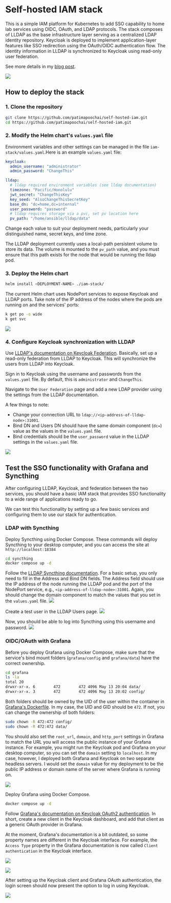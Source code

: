 # Self-hosted IAM stack
This is a simple IAM platform for Kubernetes to add SSO capability to home lab services using OIDC, OAuth, and LDAP protocols. The stack composes of LLDAP as the base infrastructure layer serving as a centralized LDAP identity repository. Keycloak is deployed to implement application-layer features like SSO redirection using the OAuth/OIDC authentication flow. The identity information in LLDAP is synchronized to Keycloak using read-only user federation.

See more details in my [blog post](https://dev.to/patimapoochai/building-a-self-hosted-iam-platform-to-add-sso-to-my-home-lab-5a2n).

![](./diagrams/thumbnail.png)

## How to deploy the stack
### 1. Clone the repository
```bash
git clone https://github.com/patimapoochai/self-hosted-iam.git
cd https://github.com/patimapoochai/self-hosted-iam.git
```
### 2. Modify the Helm chart's `values.yaml` file
Environment variables and other settings can be managed in the file `iam-stack/values.yaml`.Here is an example `values.yaml` file:
```yaml
keycloak:
  admin_username: "administrator"
  admin_password: "ChangeThis"

lldap:
  # lldap required environment variables (see lldap documentation)
  timezone: "Pacific/Honolulu"
  jwt_secret: "ChangeThisKey"
  key_seed: "AlsoChangeThisSecretKey"
  base_dn: "dc=home,dc=internal"
  user_password: "password"
  # lldap requires storage via a pvc, set pv location here
  pv_path: "/home/ansible/lldap/data"
```

Change each value to suit your deployment needs, particularly your distinguished name, secret keys, and time zone.

The LLDAP deployment currently uses a local-path persistent volume to store its data. The volume is mounted to the `pv_path` value, and you must ensure that this path exists for the node that would be running the lldap pod.

### 3. Deploy the Helm chart
```bash
helm install <DEPLOYMENT-NAME> ./iam-stack/
```

The current Helm chart uses NodePort services to expose Keycloak and LLDAP ports. Take note of the IP address of the nodes where the pods are running on and the services' ports:
```bash
k get po -o wide
k get svc
```

![](./images/iam-stack-services.png)

### 4. Configure Keycloak synchronization with LLDAP
Use [LLDAP's documentation on Keycloak Federation](https://github.com/lldap/lldap/blob/main/example_configs/keycloak.md). Basically, set up a read-only federation from LLDAP to Keycloak. This will synchronize the users from LLDAP into Keycloak.

Sign in to Keycloak using the username and passwords from the `values.yaml` file. By default, this is `administrator` and `ChangeThis`.

Navigate to the `User Federation` page and add a new LDAP provider using the settings from the LLDAP documentation.

A few things to note:
- Change your connection URL to `ldap://<ip-address-of-lldap-node>:31001`.
- Bind DN and Users DN should have the same domain component (`dc=`) value as the values in the `values.yaml` file.
- Bind credentials should be the `user_password` value in the LLDAP settings in the `values.yaml` file.

![](./images/keycloak_lldap_settings.png)

## Test the SSO functionality with Grafana and Syncthing
After configuring LLDAP, Keycloak, and federation between the two services, you should have a basic IAM stack that provides SSO functionality to a wide range of applications ready to go.

We can test this functionality by setting up a few basic services and configuring them to use our stack for authentication.

### LDAP with Syncthing
Deploy Syncthing using Docker Compose. These commands will deploy Syncthing to your desktop computer, and you can access the site at `http://localhost:18384`
```bash
cd syncthing
docker compose up -d
```

Follow the [LLDAP Syncthing documentation](https://github.com/lldap/lldap/blob/main/example_configs/syncthing.md). For a basic setup, you only need to fill in the Address and Bind DN fields. The Address field should use the IP address of the node running the LLDAP pod and the port of the NodePort service, e.g., `<ip-address-of-lldap-node>:31001`. Again, you should change the domain component to match the values that you set in the `values.yaml` file.
![](./images/syncthing_lldap_setup.png)

Create a test user in the LLDAP Users page.
![](./images/lldap_create_user.png)

Now, you should be able to log into Syncthing using this username and password.
![](./images/working_syncthing.png)

### OIDC/OAuth with Grafana
Before you deploy Grafana using Docker Compose, make sure that the service's bind mount folders (`grafana/config` and `grafana/data`) have the correct ownership.

```bash
cd grafana
ls -la
total 20
drwxr-xr-x. 6        472        472 4096 May 13 20:04 data/
drwxr-xr-x. 3        472        472 4096 May 13 20:02 config/
```

Both folders should be owned by the UID of the user within the container in [Grafana's Dockerfile](https://github.com/grafana/grafana/blob/28b142e9513f587c4be62801794a8609037adbe8/Dockerfile#L138). In my case, the UID and GID should be `472`. If not, you can change the ownership of both folders:
```bash
sudo chown -R 472:472 config/
sudo chown -R 472:472 data/
```

You should also set the `root_url`, `domain`, and `http_port` settings in Grafana to match the URL you will access the public instance of your Grafana instance. For example, you might run the Keycloak pod and Grafana on your desktop computer, so you can set the `domain` setting to `localhost`. In my case, however, I deployed both Grafana and Keycloak on two separate headless servers. I would set the `domain` value for my deployment to be the public IP address or domain name of the server where Grafana is running on.

![](./images/grafana_configuration.png)

Deploy Grafana using Docker Compose.
```bash
docker compose up -d
```

Follow [Grafana's documentation on Keycloak OAuth2 authentication](https://grafana.com/docs/grafana/latest/setup-grafana/configure-security/configure-authentication/keycloak/). In short, create a new client in the Keycloak dashboard, and add that client as a generic OAuth provider in Grafana.

At the moment, Grafana's documentation is a bit outdated, so some property names are different in the Keycloak interface. For example, the `Access Type` property in the Grafana documentation is now called `Client authentication` in the Keycloak interface.

![](./images/keycloak_grafana_client.png)

![](./images/grafana_oauth_settings.png)

After setting up the Keycloak client and Grafana OAuth authentication, the login screen should now present the option to log in using Keycloak.

![](./images/grafana_sso.png)
